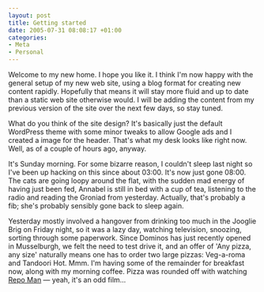 ```yaml
---
layout: post
title: Getting started
date: 2005-07-31 08:08:17 +01:00
categories:
- Meta
- Personal
---
```

Welcome to my new home.  I hope you like it.  I think I'm now happy with the general setup of my new web site, using a blog format for creating new content rapidly.  Hopefully that means it will stay more fluid and up to date than a static web site otherwise would.  I will be adding the content from my previous version of the site over the next few days, so stay tuned.

What do you think of the site design?  It's basically just the default WordPress theme with some minor tweaks to allow Google ads and I created a image for the header.  That's what my desk looks like right now.  Well, as of a couple of hours ago, anyway.

It's Sunday morning.  For some bizarre reason, I couldn't sleep last night so I've been up hacking on this since about 03:00.  It's now just gone 08:00.  The cats are going loopy around the flat, with the sudden mad energy of having just been fed, Annabel is still in bed with a cup of tea, listening to the radio and reading the Groniad from yesterday.  Actually, that's probably a fib; she's probably sensibly gone back to sleep again.

Yesterday mostly involved a hangover from drinking too much in the Jooglie Brig on Friday night, so it was a lazy day, watching television, snoozing, sorting through some paperwork.  Since Dominos has just recently opened in Musselburgh, we felt the need to test drive it, and an offer of 'Any pizza, any size' naturally means one has to order two large pizzas: Veg-a-roma and Tandoori Hot.  Mmm.   I'm having some of the remainder for breakfast now, along with my morning coffee.  Pizza was rounded off with watching [Repo Man](http://www.amazon.co.uk/exec/obidos/ASIN/B00008WJ6C/mathieoftheen-21) &mdash; yeah, it's an odd film...
